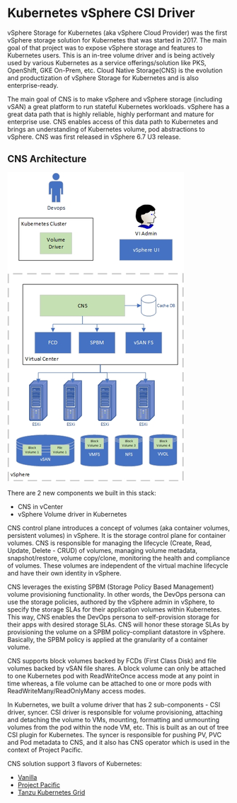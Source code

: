 # Kubernetes vSphere CSI Driver

vSphere Storage for Kubernetes (aka vSphere Cloud Provider) was the first vSphere storage solution for Kubernetes that was started in 2017. The main goal of that project was to expose vSphere storage and features to Kubernetes users. This is an in-tree volume driver and is being actively used by various Kubernetes as a service offerings/solution like PKS, OpenShift, GKE On-Prem, etc. Cloud Native Storage(CNS) is the evolution and productization of vSphere Storage for Kubernetes and is also enterprise-ready.

The main goal of CNS is to make vSphere and vSphere storage (including vSAN) a great platform to run stateful Kubernetes workloads. vSphere has a great data path that is highly reliable, highly performant and mature for enterprise use.  CNS enables access of this data path to Kubernetes and brings an understanding of Kubernetes volume, pod abstractions to vSphere. CNS was first released in vSphere 6.7 U3 release.

## CNS Architecture

![CNS_ARCHITECTURE](https://raw.githubusercontent.com/SandeepPissay/vsphere-csi-driver/cns-intro1/docs/images/CNS-Architecture.png)

There are 2 new components we built in this stack:

- CNS in vCenter
- vSphere Volume driver in Kubernetes

CNS control plane introduces a concept of volumes (aka container volumes, persistent volumes) in vSphere. It is the storage control plane for container volumes. CNS is responsible for managing the lifecycle (Create, Read, Update, Delete - CRUD) of volumes, managing volume metadata, snapshot/restore, volume copy/clone, monitoring the health and compliance of volumes. These volumes are independent of the virtual machine lifecycle and have their own identity in vSphere.

CNS leverages the existing SPBM (Storage Policy Based Management) volume provisioning functionality. In other words, the DevOps persona can use the storage policies, authored by the vSphere admin in vSphere, to specify the storage SLAs for their application volumes within Kubernetes. This way, CNS enables the DevOps persona to self-provision storage for their apps with desired storage SLAs. CNS will honor these storage SLAs by provisioning the volume on a SPBM policy-compliant datastore in vSphere. Basically, the SPBM policy is applied at the granularity of a container volume.

CNS supports block volumes backed by FCDs (First Class Disk) and file volumes backed by vSAN file shares. A block volume can only be attached to one Kubernetes pod with ReadWriteOnce access mode at any point in time whereas, a file volume can be attached to one or more pods with ReadWriteMany/ReadOnlyMany access modes.

In Kubernetes, we built a volume driver that has 2 sub-components - CSI driver, syncer. CSI driver is responsible for volume provisioning, attaching and detaching the volume to VMs, mounting, formatting and unmounting volumes from the pod within the node VM, etc. This is built as an out of tree CSI plugin for Kubernetes. The syncer is responsible for pushing PV, PVC and Pod metadata to CNS, and it also has CNS operator which is used in the context of Project Pacific.

CNS solution support 3 flavors of Kubernetes:

- [Vanilla](https://github.com/kubernetes/kubernetes)
- [Project Pacific](https://blogs.vmware.com/vsphere/2019/08/introducing-project-pacific.html)
- [Tanzu Kubernetes Grid](https://blogs.vmware.com/vsphere/2020/03/vsphere-7-tanzu-kubernetes-clusters.html)
